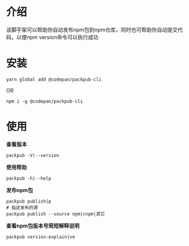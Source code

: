 # 介绍
该脚手架可以帮助你自动发布npm包到npm仓库，同时也可帮助你自动提交代码，以便npm version命令可以执行成功
# 安装
```shell
yarn global add @codepan/packpub-cli
```
OR
```shell
npm i -g @codepan/packpub-cli
```

# 使用

**查看版本**

```shell
packpub -V|--version
```

**使用帮助**

```shell
packpub -h|--help
```

**发布npm包**

```shell
packpub publish|p
# 指定发布的源
packpub publish --source npm|cnpm|其它
```

**查看npm包版本号简短解释说明**

```shell
packpub version-explain|ve
```